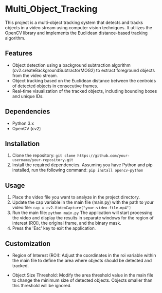 # Multi_Object_Tracking

This project is a multi-object tracking system that detects and tracks objects in a video stream using computer vision techniques. It utilizes the OpenCV library and implements the Euclidean distance-based tracking algorithm.

## Features

* Object detection using a background subtraction algorithm (cv2.createBackgroundSubtractorMOG2) to extract foreground objects from the video stream.
* Object tracking based on the Euclidean distance between the centroids of detected objects in consecutive frames.
* Real-time visualization of the tracked objects, including bounding boxes and unique IDs.

## Dependencies

* Python 3.x
* OpenCV (cv2)

## Installation

1. Clone the repository:
     ```git clone https://github.com/your-username/your-repository.git```
2. Install the required dependencies. Assuming you have Python and pip installed, run the following command:
     ```pip install opencv-python```

## Usage

1. Place the video file you want to analyze in the project directory.
2. Update the cap variable in the main file (main.py) with the path to your video file: ```cap = cv2.VideoCapture("your-video-file.mp4")```
3. Run the main file: ```python main.py``` The application will start processing the video and display the results in separate windows for the region of interest (ROI), the original frame, and the binary mask.
4. Press the 'Esc' key to exit the application.

## Customization

* Region of Interest (ROI): Adjust the coordinates in the roi variable within the main file to define the area where objects should be detected and tracked.

* Object Size Threshold: Modify the area threshold value in the main file to change the minimum size of detected objects. Objects smaller than this threshold will be ignored.

